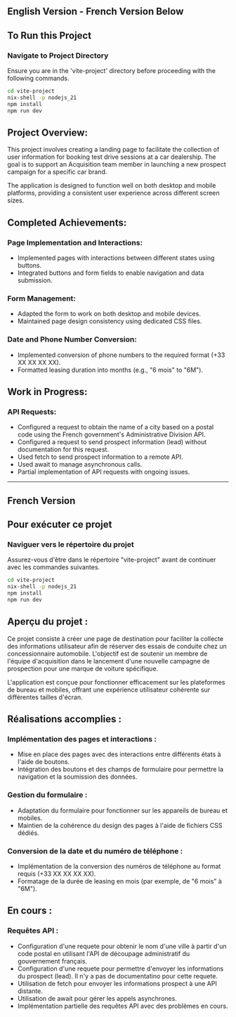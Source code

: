 ## English Version - French Version Below 
## To Run this Project

### Navigate to Project Directory

Ensure you are in the 'vite-project' directory before proceeding with the following commands.

```bash
cd vite-project
nix-shell -p nodejs_21
npm install
npm run dev
```

## Project Overview:
This project involves creating a landing page to facilitate the collection of user information for booking test drive sessions at a car dealership. The goal is to support an Acquisition team member in launching a new prospect campaign for a specific car brand. 

The application is designed to function well on both desktop and mobile platforms, providing a consistent user experience across different screen sizes.

## Completed Achievements:
### Page Implementation and Interactions:
- Implemented pages with interactions between different states using buttons.
- Integrated buttons and form fields to enable navigation and data submission.

### Form Management:
- Adapted the form to work on both desktop and mobile devices.
- Maintained page design consistency using dedicated CSS files.

### Date and Phone Number Conversion:
- Implemented conversion of phone numbers to the required format (+33 XX XX XX XX).
- Formatted leasing duration into months (e.g., "6 mois" to "6M").

## Work in Progress:
### API Requests:
- Configured a request to obtain the name of a city based on a postal code using the French government's Administrative Division API.
- Configured a request to send prospect information (lead) without documentation for this request.
- Used fetch to send prospect information to a remote API.
- Used await to manage asynchronous calls.
- Partial implementation of API requests with ongoing issues.

-------------------------------------------------
## French Version

## Pour exécuter ce projet

### Naviguer vers le répertoire du projet

Assurez-vous d'être dans le répertoire "vite-project" avant de continuer avec les commandes suivantes.

```bash
cd vite-project
nix-shell -p nodejs_21
npm install
npm run dev
```

## Aperçu du projet :
Ce projet consiste à créer une page de destination pour faciliter la collecte des informations utilisateur afin de réserver des essais de conduite chez un concessionnaire automobile. L'objectif est de soutenir un membre de l'équipe d'acquisition dans le lancement d'une nouvelle campagne de prospection pour une marque de voiture spécifique.

L'application est conçue pour fonctionner efficacement sur les plateformes de bureau et mobiles, offrant une expérience utilisateur cohérente sur différentes tailles d'écran.

## Réalisations accomplies :
### Implémentation des pages et interactions :
- Mise en place des pages avec des interactions entre différents états à l'aide de boutons.
- Intégration des boutons et des champs de formulaire pour permettre la navigation et la soumission des données.

### Gestion du formulaire :
- Adaptation du formulaire pour fonctionner sur les appareils de bureau et mobiles.
- Maintien de la cohérence du design des pages à l'aide de fichiers CSS dédiés.

### Conversion de la date et du numéro de téléphone :
- Implémentation de la conversion des numéros de téléphone au format requis (+33 XX XX XX XX).
- Formatage de la durée de leasing en mois (par exemple, de "6 mois" à "6M").

## En cours :
### Requêtes API :
- Configuration d'une requete pour obtenir le nom d'une ville à partir d'un code postal en utilisant l'API de découpage administratif du gouvernement français.
- Configuration d'une requete pour permettre d'envoyer les informations du prospect (lead). Il n'y a pas de documentatino pour cette requete. 
- Utilisation de fetch pour envoyer les informations prospect à une API distante.
- Utilisation de await pour gérer les appels asynchrones.
- Implémentation partielle des requêtes API avec des problèmes en cours.